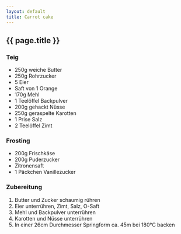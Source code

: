 ```yaml
---
layout: default
title: Carrot cake
---
```


## {{ page.title }}

### Teig

- 250g weiche Butter
- 250g Rohrzucker
- 5 Eier
- Saft von 1 Orange
- 170g Mehl
- 1 Teelöffel Backpulver
- 200g gehackt Nüsse
- 250g geraspelte Karotten
- 1 Prise Salz
- 2 Teelöffel Zimt

### Frosting

- 200g Frischkäse
- 200g Puderzucker
- Zitronensaft
- 1 Päckchen Vanillezucker

### Zubereitung

1. Butter und Zucker schaumig rühren
2. Eier unterrühren, Zimt, Salz, O-Saft
3. Mehl und Backpulver unterrühren
4. Karotten und Nüsse unterrühren
5. In einer 26cm Durchmesser Springform ca. 45m bei 180°C backen

